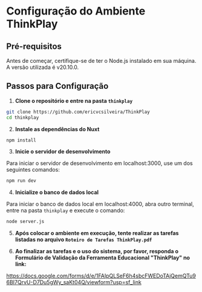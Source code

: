 # Configuração do Ambiente ThinkPlay

## Pré-requisitos

Antes de começar, certifique-se de ter o Node.js instalado em sua máquina. A versão utilizada é v20.10.0.

## Passos para Configuração

1. **Clone o repositório e entre na pasta `thinkplay`**

```bash
git clone https://github.com/ericvcsilveira/ThinkPlay
cd thinkplay
```

2. **Instale as dependências do Nuxt**

```bash
npm install
```

3. **Inicie o servidor de desenvolvimento**

Para iniciar o servidor de desenvolvimento em localhost:3000, use um dos seguintes comandos:

```bash
npm run dev
```

4. **Inicialize o banco de dados local**

Para iniciar o banco de dados local em localhost:4000, abra outro terminal, entre na pasta `thinkplay` e execute o comando:

```bash
node server.js
```

5. **Após colocar o ambiente em execução, tente realizar as tarefas listadas no arquivo `Roteiro de Tarefas ThinkPlay.pdf`**

6. **Ao finalizar as tarefas e o uso do sistema, por favor, responda o Formulário de Validação da Ferramenta Educacional "ThinkPlay" no link:**

https://docs.google.com/forms/d/e/1FAIpQLSeF6h4sbcFWEDoTAjQemQTu96BI7QrvU-D7Du5gWy_saKt04Q/viewform?usp=sf_link